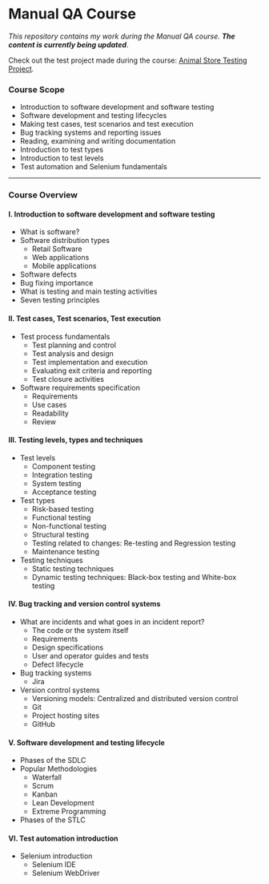 # Manual QA Course

*This repository contains my work during the Manual QA course.* _**The content is currently being updated**_.

Check out the test project made during the course: [Animal Store Testing Project](./Animal-Project/README.md). 

### Course Scope
* Introduction to software development and software testing
* Software development and testing lifecycles
* Making test cases, test scenarios and test execution
* Bug tracking systems and reporting issues
* Reading, examining and writing documentation
* Introduction to test types
* Introduction to test levels
* Test automation and Selenium fundamentals

------
### Course Overview

#### I. Introduction to software development and software testing
- What is software?
- Software distribution types
  - Retail Software
  - Web applications
  - Mobile applications
- Software defects
- Bug fixing importance
- What is testing and main testing activities
- Seven testing principles


#### II. Test cases, Test scenarios, Test execution
- Test process fundamentals
  - Test planning and control
  - Test analysis and design
  - Test implementation and execution
  - Evaluating exit criteria and reporting
  - Test closure activities
- Software requirements specification
  - Requirements
  - Use cases
  - Readability
  - Review
  
#### III. Testing levels, types and techniques
- Test levels
  - Component testing
  - Integration testing
  - System testing
  - Acceptance testing
- Test types
  - Risk-based testing
  - Functional testing
  - Non-functional testing
  - Structural testing
  - Testing related to changes: Re-testing and Regression testing
  - Maintenance testing
- Testing techniques
  - Static testing techniques
  - Dynamic testing techniques: Black-box testing and White-box testing
  
#### IV. Bug tracking and version control systems
- What are incidents and what goes in an incident report?
  - The code or the system itself
  - Requirements
  - Design specifications
  - User and operator guides and tests
  - Defect lifecycle
- Bug tracking systems
  - Jira
- Version control systems
  - Versioning models: Centralized and distributed version control
  - Git
  - Project hosting sites
  - GitHub
  
#### V. Software development and testing lifecycle
- Phases of the SDLC
- Popular Methodologies
  - Waterfall
  - Scrum
  - Kanban
  - Lean Development
  - Extreme Programming
- Phases of the STLC

#### VI. Test automation introduction
- Selenium introduction
  - Selenium IDE
  - Selenium WebDriver
